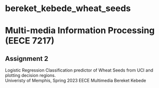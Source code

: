 # bereket_kebede_wheat_seeds


# Multi-media Information Processing (EECE 7217) 

## Assignment 2

Logistic Regression Classification predictor of Wheat Seeds from UCI and plotting decision regions. <br>
Univeristy of Memphis, Spring 2023
EECE Multimedia
Bereket Kebede

